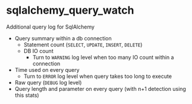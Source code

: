 # sqlalchemy_query_watch
Additional query log for SqlAlchemy

- Query summary within a db connection
  - Statement count (`SELECT`, `UPDATE`, `INSERT`, `DELETE`)
  - DB IO count
    - Turn to `WARNING` log level when too many IO count within a connection
- Time used on every query
  - Turn to `ERROR` log level when query takes too long to execute
- Raw query (`DEBUG` log level)
- Query length and parameter on every query (with n+1 detection using this stats)
